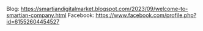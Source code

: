 Blog: https://smartiandigitalmarket.blogspot.com/2023/09/welcome-to-smartian-company.html
Facebook: https://www.facebook.com/profile.php?id=61552604454527
